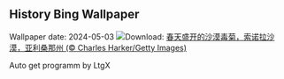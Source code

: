 ## History Bing Wallpaper
Wallpaper date: 2024-05-03
![](https://www.bing.com/th?id=OHR.SonoranSpring_ZH-CN9246678734_UHD.jpg&w=1000)Download: [春天盛开的沙漠毒菊，索诺拉沙漠，亚利桑那州 (© Charles Harker/Getty Images)](https://www.bing.com/th?id=OHR.SonoranSpring_ZH-CN9246678734_UHD.jpg)

Auto get programm by LtgX
